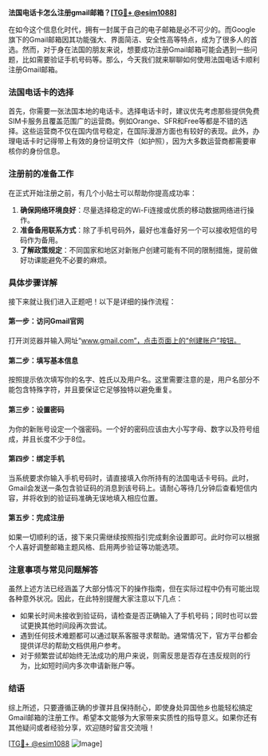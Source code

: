 **法国电话卡怎么注册gmail邮箱？[[TG💪+ @esim1088](https://t.me/s/esim1088)]**

在如今这个信息化时代，拥有一封属于自己的电子邮箱是必不可少的。而Google旗下的Gmail邮箱因其功能强大、界面简洁、安全性高等特点，成为了很多人的首选。然而，对于身在法国的朋友来说，想要成功注册Gmail邮箱可能会遇到一些问题，比如需要验证手机号码等。那么，今天我们就来聊聊如何使用法国电话卡顺利注册Gmail邮箱。

### 法国电话卡的选择

首先，你需要一张法国本地的电话卡。选择电话卡时，建议优先考虑那些提供免费SIM卡服务且覆盖范围广的运营商。例如Orange、SFR和Free等都是不错的选择。这些运营商不仅在国内信号稳定，在国际漫游方面也有较好的表现。此外，办理电话卡时记得带上有效的身份证明文件（如护照），因为大多数运营商都需要审核你的身份信息。

### 注册前的准备工作

在正式开始注册之前，有几个小贴士可以帮助你提高成功率：

1. **确保网络环境良好**：尽量选择稳定的Wi-Fi连接或优质的移动数据网络进行操作。
2. **准备备用联系方式**：除了手机号码外，最好也准备好另一个可以接收短信的号码作为备用。
3. **了解政策规定**：不同国家和地区对新账户创建可能有不同的限制措施，提前做好功课能避免不必要的麻烦。

### 具体步骤详解

接下来就让我们进入正题吧！以下是详细的操作流程：

#### 第一步：访问Gmail官网
打开浏览器并输入网址“www.gmail.com”，点击页面上的“创建账户”按钮。

#### 第二步：填写基本信息
按照提示依次填写你的名字、姓氏以及用户名。这里需要注意的是，用户名部分不能包含特殊字符，并且要保证它足够独特以避免重复。

#### 第三步：设置密码
为你的新账号设定一个强密码。一个好的密码应该由大小写字母、数字以及符号组成，并且长度不少于8位。

#### 第四步：绑定手机
当系统要求你输入手机号码时，请直接填入你所持有的法国电话卡号码。此时，Gmail会发送一条包含验证码的消息到该号码上。请耐心等待几分钟后查看短信内容，并将收到的验证码准确无误地填入相应位置。

#### 第五步：完成注册
如果一切顺利的话，接下来只需继续按照指引完成剩余设置即可。此时你可以根据个人喜好调整邮箱主题风格、启用两步验证等功能选项。

### 注意事项与常见问题解答

虽然上述方法已经涵盖了大部分情况下的操作指南，但在实际过程中仍有可能出现各种意外状况。因此，在此特别提醒大家注意以下几点：

- 如果长时间未接收到验证码，请检查是否正确输入了手机号码；同时也可以尝试更换其他时间段再次尝试。
- 遇到任何技术难题都可以通过联系客服寻求帮助。通常情况下，官方平台都会提供详尽的帮助文档供用户参考。
- 对于频繁尝试却始终无法成功的用户来说，则需反思是否存在违反规则的行为，比如短时间内多次申请新账户等。

### 结语

综上所述，只要遵循正确的步骤并且保持耐心，即使身处异国他乡也能轻松搞定Gmail邮箱的注册工作。希望本文能够为大家带来实质性的指导意义。如果你还有其他疑问或者经验分享，欢迎随时留言交流哦！

[[TG💪+ @esim1088](https://t.me/s/esim1088) ![Image](https://i.postimg.cc/4NQfJmqS/Snipaste-2025-05-13-00-14-12.png)]